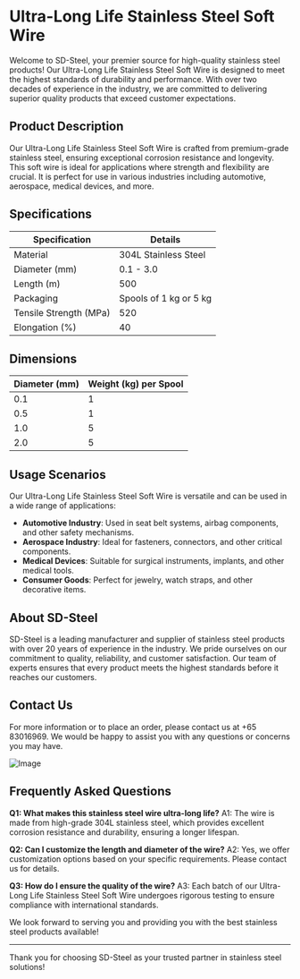 # Ultra-Long Life Stainless Steel Soft Wire

Welcome to SD-Steel, your premier source for high-quality stainless steel products! Our Ultra-Long Life Stainless Steel Soft Wire is designed to meet the highest standards of durability and performance. With over two decades of experience in the industry, we are committed to delivering superior quality products that exceed customer expectations.

## Product Description

Our Ultra-Long Life Stainless Steel Soft Wire is crafted from premium-grade stainless steel, ensuring exceptional corrosion resistance and longevity. This soft wire is ideal for applications where strength and flexibility are crucial. It is perfect for use in various industries including automotive, aerospace, medical devices, and more.

## Specifications

| Specification | Details |
|---------------|---------|
| Material      | 304L Stainless Steel |
| Diameter (mm) | 0.1 - 3.0 |
| Length (m)    | 500 |
| Packaging     | Spools of 1 kg or 5 kg |
| Tensile Strength (MPa) | 520 |
| Elongation (%) | 40 |

## Dimensions

| Diameter (mm) | Weight (kg) per Spool |
|---------------|-----------------------|
| 0.1            | 1                     |
| 0.5            | 1                     |
| 1.0            | 5                     |
| 2.0            | 5                     |

## Usage Scenarios

Our Ultra-Long Life Stainless Steel Soft Wire is versatile and can be used in a wide range of applications:
- **Automotive Industry**: Used in seat belt systems, airbag components, and other safety mechanisms.
- **Aerospace Industry**: Ideal for fasteners, connectors, and other critical components.
- **Medical Devices**: Suitable for surgical instruments, implants, and other medical tools.
- **Consumer Goods**: Perfect for jewelry, watch straps, and other decorative items.

## About SD-Steel

SD-Steel is a leading manufacturer and supplier of stainless steel products with over 20 years of experience in the industry. We pride ourselves on our commitment to quality, reliability, and customer satisfaction. Our team of experts ensures that every product meets the highest standards before it reaches our customers.

## Contact Us

For more information or to place an order, please contact us at +65 83016969. We would be happy to assist you with any questions or concerns you may have.

![Image](https://github.com/user-attachments/assets/2567258e-e124-4816-932d-1809bd27ef0b)

## Frequently Asked Questions

**Q1: What makes this stainless steel wire ultra-long life?**
A1: The wire is made from high-grade 304L stainless steel, which provides excellent corrosion resistance and durability, ensuring a longer lifespan.

**Q2: Can I customize the length and diameter of the wire?**
A2: Yes, we offer customization options based on your specific requirements. Please contact us for details.

**Q3: How do I ensure the quality of the wire?**
A3: Each batch of our Ultra-Long Life Stainless Steel Soft Wire undergoes rigorous testing to ensure compliance with international standards.

We look forward to serving you and providing you with the best stainless steel products available!

---

Thank you for choosing SD-Steel as your trusted partner in stainless steel solutions!